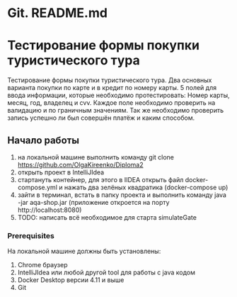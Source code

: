 # Git. README.md

# Тестирование формы покупки туристического тура

Тестирование формы покупки туристического тура. Два основных варианта покупки по карте и в кредит по номеру карты.
5 полей для ввода информации, которые необходимо протестировать: Номер карты, месяц, год, владелец и cvv.
Каждое поле необходимо проверить на валидацию и по граничным значениям. Так же необходимо проверить запись успешно ли был совершён платёж и каким способом.

## Начало работы

1. на локальной машине выполнить команду git clone https://github.com/OlgaKireenko/Diploma2
2. открыть проект в IntelliJIdea 
3. стартануть контейнер, для этого в IIDEA открыть файл docker-compose.yml и нажать два зелёных квадратика (docker-compose up)
4. зайти в терминал, встать в папку проекта и выполнить команду java -jar aqa-shop.jar (приложение откроется на порту http://localhost:8080)
5. TODO: написать всё необходимое для старта simulateGate

### Prerequisites
На локальной машине должны быть установлены:
1. Chrome браузер
2. IntelliJIdea или любой другой tool для работы с java кодом
3. Docker Desktop версии 4.11 и выше
4. Git

